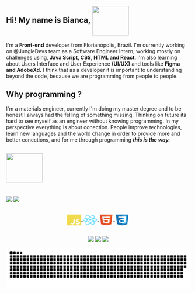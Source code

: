 

## Hi! My name is Bianca,  <img align="center" width="100" height="80" src="https://encrypted-tbn0.gstatic.com/images?q=tbn:ANd9GcROqBH6cNwRb9-1qvxjzvAt8BjG6t0pKMyFXMrcNl7ylYcyGGyinxdjJc2pcfHQKuAUDJs&usqp=CAU">
  I'm a **Front-end** developer from Florianópolis, Brazil. I'm currently working on @JungleDevs team as a Software Engineer Intern, working mostly on challenges using, **Java Script, CSS, HTML and React**. I'm also learning about Users Interface and User Experience **(UI/UX)** and tools like **Figma and AdobeXd.** I think that as a developer it is important to understanding beyond the code, because we are programming from people to people.
   
 ## Why programming ?    
  I'm a materials engineer, currently I'm doing my master degree and to be honest I always had the felling of something missing. Thinking on future its hard to see myself as an engineer without knowing programming. In my perspective everything is about conection. People improve technologies, learn new languages and the world change in order to provide more and better conections, and for me through programming **_this is the way._** 
  
  ## <img align="center"  width="100" height="80" src="https://media.tenor.com/images/8d61fe1b532f194dc6a892305b528a9e/tenor.gif">
 
  
  </br>
 
 

<div >
  <a href="https://github.com/euconstante">
  <img height="130em"   align="center" src="https://github-readme-stats.vercel.app/api?username=euconstante&show_icons=true&theme=gruvbox&include_all_commits=true&count_private=true"/>
  <img height="130em"  align="center" src="https://github-readme-stats.vercel.app/api/top-langs/?username=euconstante&&layout=compact&hide=shell&theme=gruvbox"/> 
   
</div>
 
    

 <br>
<div  align="center"> 
  
  <div style="display: inline_block"><br>
  <img align="center" alt="Bianca-Js" height="30" width="40" src="https://raw.githubusercontent.com/devicons/devicon/master/icons/javascript/javascript-plain.svg"> 
  <img align="center" alt="Bianca-React" height="30" width="40" src="https://raw.githubusercontent.com/devicons/devicon/master/icons/react/react-original.svg">
  <img align="center" alt="Bianca-HTML" height="30" width="40" src="https://raw.githubusercontent.com/devicons/devicon/master/icons/html5/html5-original.svg">
  <img align="center" alt="Bianca-CSS" height="30" width="40" src="https://raw.githubusercontent.com/devicons/devicon/master/icons/css3/css3-original.svg">
    
 
</div>
  
  ##
  
  <a href="https://www.instagram.com/biancaguedert/" target="_blank"><img src="https://img.shields.io/badge/-Instagram-%23E4405F?style=for-the-badge&logo=instagram&logoColor=white" target="_blank"></a>
    <a href = "mailto:constanteguedert@gmail.com"><img src="https://img.shields.io/badge/-Gmail-%23333?style=for-the-badge&logo=gmail&logoColor=white" target="_blank"></a>
  <a href="https://www.linkedin.com/in/biancaguedert/" target="_blank"><img src="https://img.shields.io/badge/-LinkedIn-%230077B5?style=for-the-badge&logo=linkedin&logoColor=white" target="_blank"></a> 
 
  ![Snake animation](https://github.com/euconstante/euconstante/blob/output/github-contribution-grid-snake.svg)
 
</div>
